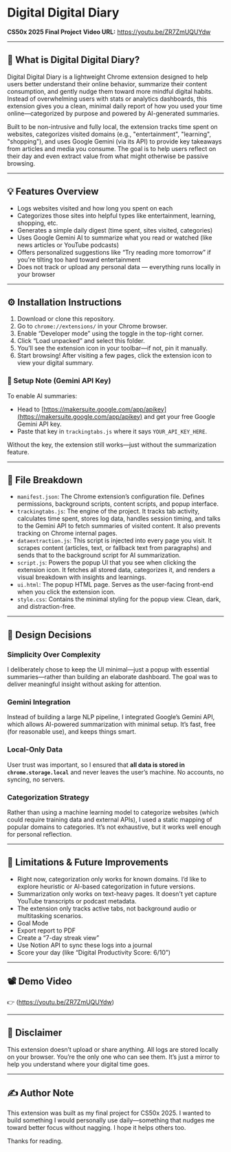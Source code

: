 # Digital Digital Diary
**CS50x 2025 Final Project**
**Video URL:** https://youtu.be/ZR7ZmUQUYdw

---

## 🧠 What is Digital Digital Diary?

Digital Digital Diary is a lightweight Chrome extension designed to help users better understand their online behavior, summarize their content consumption, and gently nudge them toward more mindful digital habits. Instead of overwhelming users with stats or analytics dashboards, this extension gives you a clean, minimal daily report of how you used your time online—categorized by purpose and powered by AI-generated summaries.

Built to be non-intrusive and fully local, the extension tracks time spent on websites, categorizes visited domains (e.g., "entertainment", "learning", "shopping"), and uses Google Gemini (via its API) to provide key takeaways from articles and media you consume. The goal is to help users reflect on their day and even extract value from what might otherwise be passive browsing.

---

## 💡 Features Overview

- Logs websites visited and how long you spent on each
- Categorizes those sites into helpful types like entertainment, learning, shopping, etc.
- Generates a simple daily digest (time spent, sites visited, categories)
- Uses Google Gemini AI to summarize what you read or watched (like news articles or YouTube podcasts)
- Offers personalized suggestions like “Try reading more tomorrow” if you're tilting too hard toward entertainment
- Does not track or upload any personal data — everything runs locally in your browser

---

## ⚙️ Installation Instructions

1. Download or clone this repository.
2. Go to `chrome://extensions/` in your Chrome browser.
3. Enable “Developer mode” using the toggle in the top-right corner.
4. Click “Load unpacked” and select this folder.
5. You’ll see the extension icon in your toolbar—if not, pin it manually.
6. Start browsing! After visiting a few pages, click the extension icon to view your digital summary.

### 🔐 Setup Note (Gemini API Key)
To enable AI summaries:
- Head to [https://makersuite.google.com/app/apikey](https://makersuite.google.com/app/apikey) and get your free Google Gemini API key.
- Paste that key in `trackingtabs.js` where it says `YOUR_API_KEY_HERE`.

Without the key, the extension still works—just without the summarization feature.

---

## 🧩 File Breakdown

- `manifest.json`: The Chrome extension’s configuration file. Defines permissions, background scripts, content scripts, and popup interface.
- `trackingtabs.js`: The engine of the project. It tracks tab activity, calculates time spent, stores log data, handles session timing, and talks to the Gemini API to fetch summaries of visited content. It also prevents tracking on Chrome internal pages.
- `dataextraction.js`: This script is injected into every page you visit. It scrapes content (articles, text, or fallback text from paragraphs) and sends that to the background script for AI summarization.
- `script.js`: Powers the popup UI that you see when clicking the extension icon. It fetches all stored data, categorizes it, and renders a visual breakdown with insights and learnings.
- `ui.html`: The popup HTML page. Serves as the user-facing front-end when you click the extension icon.
- `style.css`: Contains the minimal styling for the popup view. Clean, dark, and distraction-free.

---

## 🤔 Design Decisions

### Simplicity Over Complexity
I deliberately chose to keep the UI minimal—just a popup with essential summaries—rather than building an elaborate dashboard. The goal was to deliver meaningful insight without asking for attention.

### Gemini Integration
Instead of building a large NLP pipeline, I integrated Google’s Gemini API, which allows AI-powered summarization with minimal setup. It’s fast, free (for reasonable use), and keeps things smart.

### Local-Only Data
User trust was important, so I ensured that **all data is stored in `chrome.storage.local`** and never leaves the user’s machine. No accounts, no syncing, no servers.

### Categorization Strategy
Rather than using a machine learning model to categorize websites (which could require training data and external APIs), I used a static mapping of popular domains to categories. It’s not exhaustive, but it works well enough for personal reflection.

---

## 🚧 Limitations & Future Improvements

- Right now, categorization only works for known domains. I’d like to explore heuristic or AI-based categorization in future versions.
- Summarization only works on text-heavy pages. It doesn't yet capture YouTube transcripts or podcast metadata.
- The extension only tracks active tabs, not background audio or multitasking scenarios.
- Goal Mode
- Export report to PDF
- Create a “7-day streak view”
- Use Notion API to sync these logs into a journal
- Score your day (like “Digital Productivity Score: 6/10”)

---

## 📽️ Demo Video

👉 (https://youtu.be/ZR7ZmUQUYdw)

---

## 🔐 Disclaimer

This extension doesn’t upload or share anything. All logs are stored locally on your browser. You’re the only one who can see them. It’s just a mirror to help you understand where your digital time goes.

---

## ✍️ Author Note

This extension was built as my final project for CS50x 2025. I wanted to build something I would personally use daily—something that nudges me toward better focus without nagging. I hope it helps others too.

Thanks for reading.
